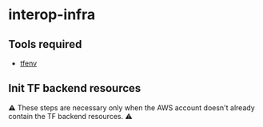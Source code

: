 # interop-infra

## Tools required

- [tfenv](https://github.com/tfutils/tfenv)

## Init TF backend resources

⚠️ These steps are necessary only when the AWS account doesn't already contain the TF backend resources. ⚠️



